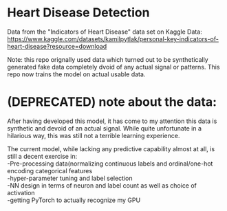 # Heart Disease Detection
 
Data from the "Indicators of Heart Disease" data set on Kaggle
Data: https://www.kaggle.com/datasets/kamilpytlak/personal-key-indicators-of-heart-disease?resource=download

Note: this repo orignally used data which turned out to be synthetically generated fake data completely dvoid of 
any actual signal or patterns.  This repo now trains the model on actual usable data.

# (DEPRECATED) note about the data: 
After having developed this model, it has come to my attention this data is synthetic and devoid of an actual signal. 
While quite unfortunate in a hilarious way, this was still not a terrible learning experience.

The current model, while lacking any predictive capability almost at all, is still a decent exercise in:\
-Pre-processing data(normalizing continuous labels and ordinal/one-hot encoding categorical features\
-hyper-parameter tuning and label selection\
-NN design in terms of neuron and label count as well as choice of activation\
-getting PyTorch to actually recognize my GPU
